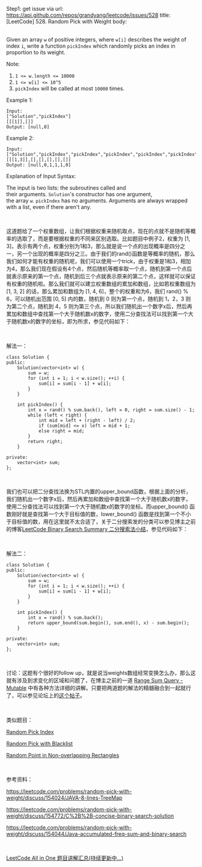 Step1: get issue via url: https://api.github.com/repos/grandyang/leetcode/issues/528 
 title:[LeetCode] 528. Random Pick with Weight 
 body:  
  

Given an array `w` of positive integers, where `w[i]` describes the weight of index `i`, write a function `pickIndex` which randomly picks an index in proportion to its weight.

Note:

  1. `1 <= w.length <= 10000`
  2. `1 <= w[i] <= 10^5`
  3. `pickIndex` will be called at most `10000` times.



Example 1:
    
    
    Input: 
    ["Solution","pickIndex"]
    [[[1]],[]]
    Output: [null,0]
    

Example 2:
    
    
    Input: 
    ["Solution","pickIndex","pickIndex","pickIndex","pickIndex","pickIndex"]
    [[[1,3]],[],[],[],[],[]]
    Output: [null,0,1,1,1,0]

Explanation of Input Syntax:

The input is two lists: the subroutines called and their arguments. `Solution`'s constructor has one argument, the array `w`. `pickIndex` has no arguments. Arguments are always wrapped with a list, even if there aren't any.

 

这道题给了一个权重数组，让我们根据权重来随机取点，现在的点就不是随机等概率的选取了，而是要根据权重的不同来区别选取。比如题目中例子2，权重为 [1, 3]，表示有两个点，权重分别为1和3，那么就是说一个点的出现概率是四分之一，另一个出现的概率是四分之三。由于我们的rand()函数是等概率的随机，那么我们如何才能有权重的随机呢，我们可以使用一个trick，由于权重是1和3，相加为4，那么我们现在假设有4个点，然后随机等概率取一个点，随机到第一个点后就表示原来的第一个点，随机到后三个点就表示原来的第二个点，这样就可以保证有权重的随机啦。那么我们就可以建立权重数组的累加和数组，比如若权重数组为 [1, 3, 2] 的话，那么累加和数组为 [1, 4, 6]，整个的权重和为6，我们 rand() % 6，可以随机出范围 [0, 5] 内的数，随机到 0 则为第一个点，随机到 1，2，3 则为第二个点，随机到 4，5 则为第三个点，所以我们随机出一个数字x后，然后再累加和数组中查找第一个大于随机数x的数字，使用二分查找法可以找到第一个大于随机数x的数字的坐标，即为所求，参见代码如下：

 

解法一：
    
    
    class Solution {
    public:
        Solution(vector<int> w) {
            sum = w;
            for (int i = 1; i < w.size(); ++i) {
                sum[i] = sum[i - 1] + w[i];
            }
        }
        
        int pickIndex() {
            int x = rand() % sum.back(), left = 0, right = sum.size() - 1;
            while (left < right) {
                int mid = left + (right - left) / 2;
                if (sum[mid] <= x) left = mid + 1;
                else right = mid;
            }
            return right;
        }
        
    private:
        vector<int> sum;
    };

 

我们也可以把二分查找法换为STL内置的upper_bound函数，根据上面的分析，我们随机出一个数字x后，然后再累加和数组中查找第一个大于随机数x的数字，使用二分查找法可以找到第一个大于随机数x的数字的坐标。而upper_bound() 函数刚好就是查找第一个大于目标值的数，lower_bound() 函数是找到第一个不小于目标值的数，用在这里就不太合适了，关于二分搜索发的分类可以参见博主之前的博客[LeetCode Binary Search Summary 二分搜索法小结](http://www.cnblogs.com/grandyang/p/6854825.html)，参见代码如下：

 

解法二：
    
    
    class Solution {
    public:
        Solution(vector<int> w) {
            sum = w;
            for (int i = 1; i < w.size(); ++i) {
                sum[i] = sum[i - 1] + w[i];
            }
        }
        
        int pickIndex() {
            int x = rand() % sum.back();
            return upper_bound(sum.begin(), sum.end(), x) - sum.begin();
        }
        
    private:
        vector<int> sum;
    };

 

讨论：这题有个很好的follow up，就是说当weights数组经常变换怎么办，那么这就有涉及到求变化的区域和问题了，在博主之前的一道 [Range Sum Query - Mutable](http://www.cnblogs.com/grandyang/p/4985506.html) 中有各种方法详细的讲解。只要把两道题的解法的精髓融合到一起就行了，可以参见论坛上的[这个帖子](https://leetcode.com/problems/random-pick-with-weight/discuss/182620/Follow-up%3A-what-if-we-can-change-weights-array)。

 

类似题目：

[Random Pick Index](http://www.cnblogs.com/grandyang/p/5875509.html)

[Random Pick with Blacklist](https://www.cnblogs.com/grandyang/p/10029772.html) 

[Random Point in Non-overlapping Rectangles](https://www.cnblogs.com/grandyang/p/9752145.html)

 

参考资料：

<https://leetcode.com/problems/random-pick-with-weight/discuss/154024/JAVA-8-lines-TreeMap>

<https://leetcode.com/problems/random-pick-with-weight/discuss/154772/C%2B%2B-concise-binary-search-solution>

<https://leetcode.com/problems/random-pick-with-weight/discuss/154044/Java-accumulated-freq-sum-and-binary-search>

 

[LeetCode All in One 题目讲解汇总(持续更新中...)](http://www.cnblogs.com/grandyang/p/4606334.html)
